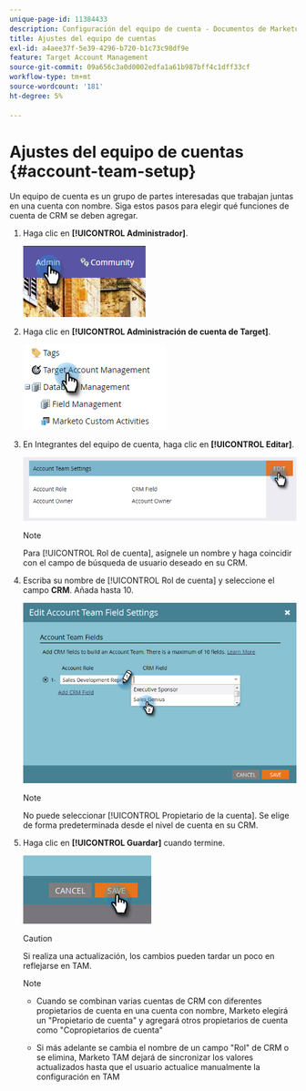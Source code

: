 ```yaml
---
unique-page-id: 11384433
description: Configuración del equipo de cuenta - Documentos de Marketo - Documentación del producto
title: Ajustes del equipo de cuentas
exl-id: a4aee37f-5e39-4296-b720-b1c73c98df9e
feature: Target Account Management
source-git-commit: 09a656c3a0d0002edfa1a61b987bff4c1dff33cf
workflow-type: tm+mt
source-wordcount: '181'
ht-degree: 5%

---
```


# Ajustes del equipo de cuentas {#account-team-setup}

Un equipo de cuenta es un grupo de partes interesadas que trabajan juntas en una cuenta con nombre. Siga estos pasos para elegir qué funciones de cuenta de CRM se deben agregar.

1. Haga clic en **[!UICONTROL Administrador]**.

   ![](assets/one-3.png)

1. Haga clic en **[!UICONTROL Administración de cuenta de Target]**.

   ![](assets/account-team-setup-2.png)

1. En Integrantes del equipo de cuenta, haga clic en **[!UICONTROL Editar]**.

   ![](assets/3.png)

   >[!NOTE]
   >
   >Para [!UICONTROL Rol de cuenta], asígnele un nombre y haga coincidir con el campo de búsqueda de usuario deseado en su CRM.

1. Escriba su nombre de [!UICONTROL Rol de cuenta] y seleccione el campo **CRM**. Añada hasta 10.

   ![](assets/four-2.png)

   >[!NOTE]
   >
   >No puede seleccionar [!UICONTROL Propietario de la cuenta]. Se elige de forma predeterminada desde el nivel de cuenta en su CRM.

1. Haga clic en **[!UICONTROL Guardar]** cuando termine.

   ![](assets/five-2.png)

   >[!CAUTION]
   >
   >Si realiza una actualización, los cambios pueden tardar un poco en reflejarse en TAM.

   >[!NOTE]
   >
   >* Cuando se combinan varias cuentas de CRM con diferentes propietarios de cuenta en una cuenta con nombre, Marketo elegirá un &quot;Propietario de cuenta&quot; y agregará otros propietarios de cuenta como &quot;Copropietarios de cuenta&quot;
   >
   >* Si más adelante se cambia el nombre de un campo &quot;Rol&quot; de CRM o se elimina, Marketo TAM dejará de sincronizar los valores actualizados hasta que el usuario actualice manualmente la configuración en TAM
